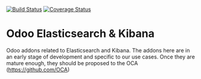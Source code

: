 [![Build Status](https://travis-ci.org/camptocamp/odoo-elasticsearch-kibana.svg?branch=7.0)](https://travis-ci.org/camptocamp/odoo-elasticsearch-kibana)
[![Coverage Status](https://coveralls.io/repos/camptocamp/odoo-elasticsearch-kibana/badge.png?branch=7.0)](https://coveralls.io/r/camptocamp/odoo-elasticsearch-kibana?branch=7.0)

Odoo Elasticsearch & Kibana
===========================

Odoo addons related to Elasticsearch and Kibana.
The addons here are in an early stage of development and specific to our use cases.
Once they are mature enough, they should be proposed to the OCA (https://github.com/OCA)
